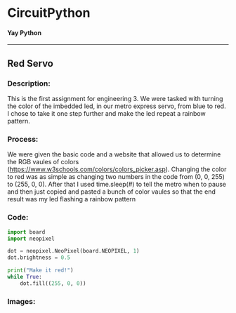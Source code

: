 # CircuitPython
#### Yay Python
-------------
## Red Servo

### Description:

This is the first assignment for engineering 3. We were tasked with turning the color of the imbedded led, in our metro express servo, from blue to red. I chose to take it one step further and make the led repeat a rainbow pattern. 

### Process:

We were given the basic code and a website that allowed us to determine the RGB vaules of colors (https://www.w3schools.com/colors/colors_picker.asp). Changing the color to red was as simple as changing two numbers in the code from (0, 0, 255) to (255, 0, 0). After that I used time.sleep(#) to tell the metro when to pause and then just copied and pasted a bunch of color vaules so that the end result was my led flashing a rainbow pattern 

### Code:

```Python 
import board
import neopixel

dot = neopixel.NeoPixel(board.NEOPIXEL, 1)
dot.brightness = 0.5

print("Make it red!")
while True:
    dot.fill((255, 0, 0))
```

### Images:

